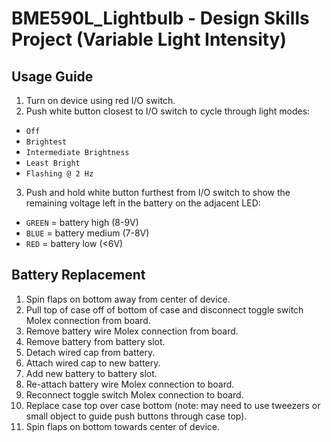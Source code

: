 # BME590L_Lightbulb - Design Skills Project (Variable Light Intensity)

## Usage Guide
1. Turn on device using red I/O switch.
2. Push white button closest to I/O switch to cycle through light modes:
+ `Off`
+ `Brightest`
+ `Intermediate Brightness`
+ `Least Bright`
+ `Flashing @ 2 Hz`
3. Push and hold white button furthest from I/O switch to show the remaining voltage left in the battery on the adjacent LED:
+ `GREEN` = battery high (8-9V)
+ `BLUE` = battery medium (7-8V)
+ `RED` = battery low (<6V)

## Battery Replacement
1. Spin flaps on bottom away from center of device.
2. Pull top of case off of bottom of case and disconnect toggle switch Molex connection from board.
3. Remove battery wire Molex connection from board.
4. Remove battery from battery slot.
5. Detach wired cap from battery.
6. Attach wired cap to new battery.
7. Add new battery to battery slot.
8. Re-attach battery wire Molex connection to board.
9. Reconnect toggle switch Molex connection to board.
10. Replace case top over case bottom (note: may need to use tweezers or small object to guide push buttons through case top).
11. Spin flaps on bottom towards center of device.